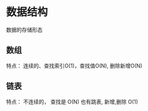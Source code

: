


# 数据结构

数据的存储形态



## 数组

特点： 连续的、查找索引O(1)，查找值O(N), 删除新增O(N)

## 链表

特点： 不连续的， 查找是 O(N) 也有跳表, 新增,删除 O(1)